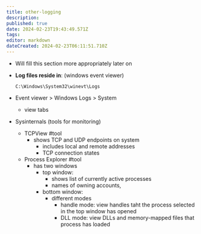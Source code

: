 ```yaml
---
title: other-logging
description: 
published: true
date: 2024-02-23T19:43:49.571Z
tags: 
editor: markdown
dateCreated: 2024-02-23T06:11:51.710Z
---
```

- Will fill this section more appropriately later on

- **Log files reside in**: (windows event viewer)
	 ```
	C:\Windows\System32\winevt\Logs
	```
- Event viewer > Windows Logs > System
	- view tabs
- Sysinternals (tools for monitoring)
	- TCPView #tool
		- shows TCP and UDP endpoints on system
			- includes local and remote addresses
			- TCP connection states
	- Process Explorer #tool
		- has two windows
			- top window: 
				- shows list of currently active processes 
				- names of owning accounts, 
			- bottom window: 
				- different modes
					- handle mode: view handles taht the process selected in the top window has opened
					- DLL mode: view DLLs and memory-mapped files that process has loaded














